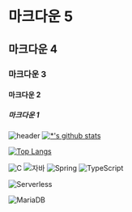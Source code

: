 # 마크다운 5
## 마크다운 4
### 마크다운 3
#### 마크다운 2
##### 마크다운 1

![header](https://capsule-render.vercel.app/api?type=wave&color=auto&height=300&section=header&text=깃허브%20특강&fontSize=90)
[![*'s github stats](https://github-readme-stats.vercel.app/api?username=costalika)](https://github.com/costalika)

[![Top Langs](https://github-readme-stats.vercel.app/api/top-langs/?username=costalika)](https://github.com/costalika/github-readme-stats)

![C](https://img.shields.io/badge/-C-123456?style=flat-square&logo=C&logoColor=black)
![자바](https://img.shields.io/badge/-자바-007396?style=flat&logo=Java&logoColor=ffffff)
![Spring](https://img.shields.io/badge/-Spring-6DB33F?style=for-the-badge&logo=Spring&logoColor=white)
![TypeScript](https://img.shields.io/badge/-TypeScript-3178C6?style=flat-square&logo=TypeScript&logoColor=white)

![Serverless](https://img.shields.io/badge/-Serverless-FD5750?style=flat-square&logo=Serverless&logoColor=magenta)

![MariaDB](https://img.shields.io/badge/-MariaDB-1F305F?style=flat-square&logo=mariadb&logoColor=white)

